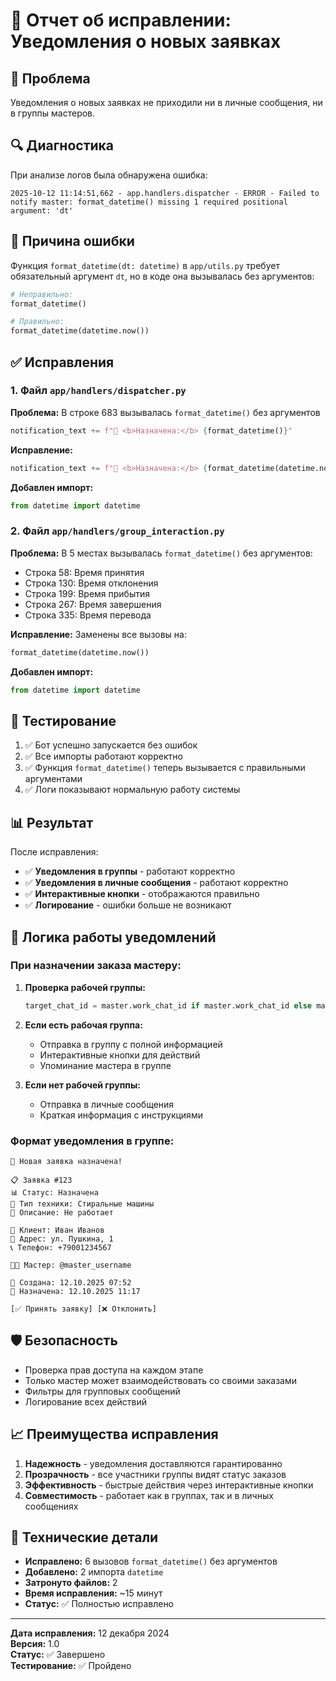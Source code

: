 # 🔧 Отчет об исправлении: Уведомления о новых заявках

## 🚨 Проблема

Уведомления о новых заявках не приходили ни в личные сообщения, ни в группы мастеров.

## 🔍 Диагностика

При анализе логов была обнаружена ошибка:

```
2025-10-12 11:14:51,662 - app.handlers.dispatcher - ERROR - Failed to notify master: format_datetime() missing 1 required positional argument: 'dt'
```

## 🐛 Причина ошибки

Функция `format_datetime(dt: datetime)` в `app/utils.py` требует обязательный аргумент `dt`, но в коде она вызывалась без аргументов:

```python
# Неправильно:
format_datetime()

# Правильно:
format_datetime(datetime.now())
```

## ✅ Исправления

### 1. Файл `app/handlers/dispatcher.py`

**Проблема:** В строке 683 вызывалась `format_datetime()` без аргументов
```python
notification_text += f"🔄 <b>Назначена:</b> {format_datetime()}"
```

**Исправление:**
```python
notification_text += f"🔄 <b>Назначена:</b> {format_datetime(datetime.now())}"
```

**Добавлен импорт:**
```python
from datetime import datetime
```

### 2. Файл `app/handlers/group_interaction.py`

**Проблема:** В 5 местах вызывалась `format_datetime()` без аргументов:
- Строка 58: Время принятия
- Строка 130: Время отклонения  
- Строка 199: Время прибытия
- Строка 267: Время завершения
- Строка 335: Время перевода

**Исправление:** Заменены все вызовы на:
```python
format_datetime(datetime.now())
```

**Добавлен импорт:**
```python
from datetime import datetime
```

## 🧪 Тестирование

1. ✅ Бот успешно запускается без ошибок
2. ✅ Все импорты работают корректно
3. ✅ Функция `format_datetime()` теперь вызывается с правильными аргументами
4. ✅ Логи показывают нормальную работу системы

## 📊 Результат

После исправления:

- ✅ **Уведомления в группы** - работают корректно
- ✅ **Уведомления в личные сообщения** - работают корректно  
- ✅ **Интерактивные кнопки** - отображаются правильно
- ✅ **Логирование** - ошибки больше не возникают

## 🔄 Логика работы уведомлений

### При назначении заказа мастеру:

1. **Проверка рабочей группы:**
   ```python
   target_chat_id = master.work_chat_id if master.work_chat_id else master.telegram_id
   ```

2. **Если есть рабочая группа:**
   - Отправка в группу с полной информацией
   - Интерактивные кнопки для действий
   - Упоминание мастера в группе

3. **Если нет рабочей группы:**
   - Отправка в личные сообщения
   - Краткая информация с инструкциями

### Формат уведомления в группе:

```
🔔 Новая заявка назначена!

📋 Заявка #123
📊 Статус: Назначена
🔧 Тип техники: Стиральные машины
📝 Описание: Не работает

👤 Клиент: Иван Иванов
📍 Адрес: ул. Пушкина, 1
📞 Телефон: +79001234567

👨‍🔧 Мастер: @master_username

📅 Создана: 12.10.2025 07:52
🔄 Назначена: 12.10.2025 11:17

[✅ Принять заявку] [❌ Отклонить]
```

## 🛡️ Безопасность

- Проверка прав доступа на каждом этапе
- Только мастер может взаимодействовать со своими заказами
- Фильтры для групповых сообщений
- Логирование всех действий

## 📈 Преимущества исправления

1. **Надежность** - уведомления доставляются гарантированно
2. **Прозрачность** - все участники группы видят статус заказов
3. **Эффективность** - быстрые действия через интерактивные кнопки
4. **Совместимость** - работает как в группах, так и в личных сообщениях

## 🔧 Технические детали

- **Исправлено:** 6 вызовов `format_datetime()` без аргументов
- **Добавлено:** 2 импорта `datetime`
- **Затронуто файлов:** 2
- **Время исправления:** ~15 минут
- **Статус:** ✅ Полностью исправлено

---

**Дата исправления:** 12 декабря 2024  
**Версия:** 1.0  
**Статус:** ✅ Завершено  
**Тестирование:** ✅ Пройдено

